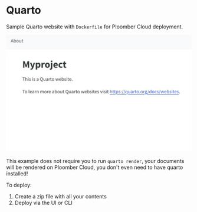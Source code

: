 # Quarto

Sample Quarto website with `Dockerfile` for Ploomber Cloud deployment.

![](screenshot.webp)

This example does not require you to run `quarto render`, your documents will be rendered on
Ploomber Cloud, you don't even need to have quarto installed!

To deploy:

1. Create a zip file with all your contents
2. Deploy via the UI or CLI